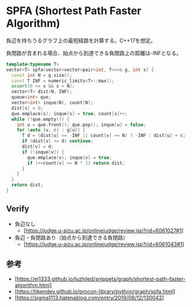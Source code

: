 # SPFA (Shortest Path Faster Algorithm)

負辺を持ちうるグラフ上の最短経路を計算する。C++17を想定。

負閉路が含まれる場合、始点から到達できる負閉路上の距離は-INFとなる。

```c++
template<typename T>
vector<T> spfa(vector<vector<pair<int, T>>>& g, int s) {
  const int N = g.size();
  const T INF = numeric_limits<T>::max();
  assert(0 <= s && s < N);
  vector<T> dist(N, INF);
  queue<int> que;
  vector<int> inque(N), count(N);
  dist[s] = 0;
  que.emplace(s); inque[s] = true; count[s]++;
  while (!que.empty()) {
    int u = que.front(); que.pop(); inque[u] = false;
    for (auto [v, c] : g[u]) {
      T d = (dist[u] <= -INF || count[v] >= N) ? -INF : dist[u] + c;
      if (dist[v] <= d) continue;
      dist[v] = d;
      if (!inque[v]) {
        que.emplace(v); inque[v] = true;
        if (++count[v] >= N * 2) return dist;
      }
    }
  }
  return dist;
}
```

## Verify

- 負辺なし
  - [https://judge.u-aizu.ac.jp/onlinejudge/review.jsp?rid=6061027#1]
- 負辺・負閉路あり（始点から到達できる負閉路）
  - [https://judge.u-aizu.ac.jp/onlinejudge/review.jsp?rid=6061043#1]

## 参考
- [https://ei1333.github.io/luzhiled/snippets/graph/shortest-path-faster-algorithm.html]
- [https://tjkendev.github.io/procon-library/python/graph/spfa.html]
- [https://sigma1113.hatenablog.com/entry/2019/08/12/130042]
